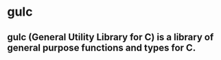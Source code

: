 # gulc
## gulc (General Utility Library for C) is a library of general purpose functions and types for C.